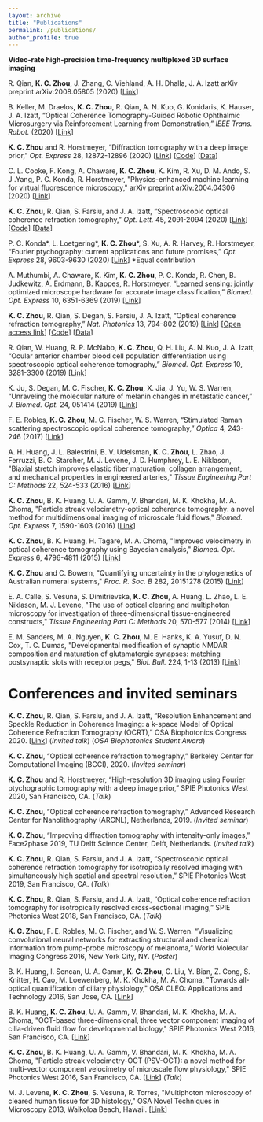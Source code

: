 ```yaml
---
layout: archive
title: "Publications"
permalink: /publications/
author_profile: true
---
```

**Video-rate high-precision time-frequency multiplexed 3D surface imaging**

R. Qian, **K. C. Zhou**, J. Zhang, C. Viehland, A. H. Dhalla, J. A. Izatt
arXiv preprint arXiv:2008.05805 (2020) [[Link](https://arxiv.org/abs/2008.05805)]

B. Keller, M. Draelos, **K. C. Zhou**, R. Qian, A. N. Kuo, G. Konidaris, K. Hauser, J. A. Izatt, “Optical Coherence Tomography-Guided Robotic Ophthalmic Microsurgery via Reinforcement Learning from Demonstration,” *IEEE Trans. Robot.* (2020) [[Link](https://ieeexplore.ieee.org/abstract/document/9069310)]

**K. C. Zhou** and R. Horstmeyer, “Diffraction tomography with a deep image prior,” *Opt. Express* 28, 12872-12896 (2020) [[Link](https://www.osapublishing.org/oe/abstract.cfm?uri=oe-28-9-12872)] [[Code](https://github.com/kevinczhou/deep-prior-diffraction-tomography)] [[Data](https://figshare.com/articles/Diffraction_tomography_with_a_deep_image_prior_-_raw_data/12081708)]

C. L. Cooke, F. Kong, A. Chaware, **K. C. Zhou**, K. Kim, R. Xu, D. M. Ando, S. J .Yang, P. C. Konda, R. Horstmeyer, "Physics-enhanced machine learning for virtual fluorescence microscopy," arXiv preprint arXiv:2004.04306 (2020) [[Link](https://arxiv.org/abs/2004.04306)]

**K. C. Zhou**, R. Qian, S. Farsiu, and J. A. Izatt, “Spectroscopic optical coherence refraction tomography,” *Opt. Lett.* 45, 2091-2094 (2020) [[Link](https://www.osapublishing.org/ol/abstract.cfm?uri=ol-45-7-2091)] [[Code](https://osapublishing.figshare.com/articles/Spectral_fitting_code_for_SOCT_and_SOCRT/11931228)] [[Data](https://osapublishing.figshare.com/articles/Raw_spectra_of_polystyrene_beads_from_SOCT_and_SOCRT/11931225)]

P. C. Konda\*, L. Loetgering\*, **K. C. Zhou**\*, S. Xu, A. R. Harvey, R. Horstmeyer, “Fourier ptychography: current applications and future promises,” *Opt. Express* 28, 9603-9630 (2020)  [[Link](https://www.osapublishing.org/oe/abstract.cfm?uri=oe-28-7-9603)] \*Equal contribution

A. Muthumbi, A. Chaware, K. Kim, **K. C. Zhou**, P. C. Konda, R. Chen, B. Judkewitz, A. Erdmann, B. Kappes, R. Horstmeyer, “Learned sensing: jointly optimized microscope hardware for accurate image classification,” *Biomed. Opt. Express* 10, 6351-6369 (2019) [[Link](https://www.osapublishing.org/boe/abstract.cfm?uri=boe-10-12-6351)]

**K. C. Zhou**, R. Qian, S. Degan, S. Farsiu, J. A. Izatt, “Optical coherence refraction tomography,” *Nat. Photonics* 13, 794–802 (2019) [[Link](https://www.nature.com/articles/s41566-019-0508-1)]  [[Open access link](https://rdcu.be/bO6eQ)] [[Code](https://github.com/kevinczhou/optical-coherence-refraction-tomography)] [[Data](https://figshare.com/articles/Biological_datasets_for_optical_coherence_refraction_tomography_OCRT_/8297138)]

R. Qian, W. Huang, R. P. McNabb, **K. C. Zhou**, Q. H. Liu, A. N. Kuo, J. A. Izatt, “Ocular anterior chamber blood cell population differentiation using spectroscopic optical coherence tomography,” *Biomed. Opt. Express* 10, 3281-3300 (2019) [[Link](https://www.osapublishing.org/boe/abstract.cfm?uri=boe-10-7-3281)]

K. Ju, S. Degan, M. C. Fischer, **K. C. Zhou**, X. Jia, J. Yu, W. S. Warren, “Unraveling the molecular nature of melanin changes in metastatic cancer,” *J. Biomed. Opt.* 24, 051414 (2019) [[Link](https://doi.org/10.1117/1.JBO.24.5.051414)]

F. E. Robles, **K. C. Zhou**, M. C. Fischer, W. S. Warren, “Stimulated Raman scattering spectroscopic optical coherence tomography,” *Optica* 4, 243-246 (2017) [[Link](https://www.osapublishing.org/optica/abstract.cfm?uri=optica-4-2-243)]

A. H. Huang, J. L. Balestrini, B. V. Udelsman, **K. C. Zhou**, L. Zhao, J. Ferruzzi, B. C. Starcher, M. J. Levene, J. D. Humphrey, L. E. Niklason, "Biaxial stretch improves elastic fiber maturation, collagen arrangement, and mechanical properties in engineered arteries," *Tissue Engineering Part C: Methods* 22, 524-533 (2016) [[Link](https://www.liebertpub.com/doi/abs/10.1089/ten.TEC.2015.0309)]

**K. C. Zhou**, B. K. Huang, U. A. Gamm, V. Bhandari, M. K. Khokha, M. A. Choma, "Particle streak velocimetry-optical coherence tomography: a novel method for multidimensional imaging of microscale fluid flows," *Biomed. Opt. Express* 7, 1590-1603 (2016)  [[Link](https://www.osapublishing.org/boe/abstract.cfm?uri=boe-7-4-1590)]

**K. C. Zhou**, B. K. Huang, H. Tagare, M. A. Choma, "Improved velocimetry in optical coherence tomography using Bayesian analysis," *Biomed. Opt. Express* 6, 4796-4811 (2015)  [[Link](https://www.osapublishing.org/boe/abstract.cfm?uri=boe-6-12-4796)]

**K. C. Zhou** and C. Bowern, "Quantifying uncertainty in the phylogenetics of Australian numeral systems," *Proc. R. Soc. B* 282, 20151278 (2015) [[Link](https://royalsocietypublishing.org/doi/full/10.1098/rspb.2015.1278)]

E. A. Calle, S. Vesuna, S. Dimitrievska, **K. C. Zhou**, A. Huang, L. Zhao, L. E. Niklason, M. J. Levene, "The use of optical clearing and multiphoton microscopy for investigation of three-dimensional tissue-engineered constructs," *Tissue Engineering Part C: Methods* 20, 570-577 (2014) [[Link](https://www.liebertpub.com/doi/abs/10.1089/ten.tec.2013.0538)]

E. M. Sanders, M. A. Nguyen, **K. C. Zhou**, M. E. Hanks, K. A. Yusuf, D. N. Cox, T. C. Dumas, "Developmental modification of synaptic NMDAR composition and maturation of glutamatergic synapses: matching postsynaptic slots with receptor pegs," *Biol. Bull.* 224, 1-13 (2013) [[Link](https://www.journals.uchicago.edu/doi/abs/10.1086/BBLv224n1p1)]

# Conferences and invited seminars
**K. C. Zhou**, R. Qian, S. Farsiu, and J. A. Izatt, “Resolution Enhancement and Speckle Reduction in Coherence Imaging: a k-space Model of Optical Coherence Refraction Tomography (OCRT),” OSA Biophotonics Congress 2020. [[Link](https://www.osapublishing.org/abstract.cfm?uri=OCT-2020-OTu1E.2)] (*Invited talk*) (*OSA Biophotonics Student Award*)

**K. C. Zhou**, “Optical coherence refraction tomography,” Berkeley Center for Computational Imaging (BCCI), 2020. (*Invited seminar*)

**K. C. Zhou** and R. Horstmeyer, “High-resolution 3D imaging using Fourier ptychographic tomography with a deep image prior,” SPIE Photonics West 2020, San Francisco, CA. (*Talk*)

**K. C. Zhou**, “Optical coherence refraction tomography,” Advanced Research Center for Nanolithography (ARCNL), Netherlands, 2019. (*Invited seminar*)

**K. C. Zhou**, “Improving diffraction tomography with intensity-only images,” Face2phase 2019, TU Delft Science Center, Delft, Netherlands. (*Invited talk*)

**K. C. Zhou**, R. Qian, S. Farsiu, and J. A. Izatt, “Spectroscopic optical coherence refraction tomography for isotropically resolved imaging with simultaneously high spatial and spectral resolution,” SPIE Photonics West 2019, San Francisco, CA. (*Talk*)

**K. C. Zhou**, R. Qian, S. Farsiu, and J. A. Izatt, “Optical coherence refraction tomography for isotropically resolved cross-sectional imaging,” SPIE Photonics West 2018, San Francisco, CA. (*Talk*)

**K. C. Zhou**, F. E. Robles, M. C. Fischer, and W. S. Warren. “Visualizing convolutional neural networks for extracting structural and chemical information from pump-probe microscopy of melanoma,” World Molecular Imaging Congress 2016, New York City, NY. (*Poster*)

B. K. Huang, I. Sencan, U. A. Gamm, **K. C. Zhou**, C. Liu, Y. Bian, Z. Cong, S. Knitter, H. Cao, M. Loewenberg, M. K. Khokha, M. A. Choma, "Towards all-optical quantification of ciliary physiology," OSA CLEO: Applications and Technology 2016, San Jose, CA. [[Link](https://www.osapublishing.org/abstract.cfm?uri=cleo_at-2016-ATh1N.1)]

B. K. Huang, **K. C. Zhou**, U. A. Gamm, V. Bhandari, M. K. Khokha, M. A. Choma, "OCT-based three-dimensional, three vector component imaging of cilia-driven fluid flow for developmental biology," SPIE Photonics West 2016, San Francisco, CA. [[Link](https://www.spiedigitallibrary.org/conference-proceedings-of-spie/9716/97160J/OCT-based-three-dimensional-three-vector-component-imaging-of-cilia/10.1117/12.2211601.short)]

**K. C. Zhou**, B. K. Huang, U. A. Gamm, V. Bhandari, M. K. Khokha, M. A. Choma, "Particle streak velocimetry-OCT (PSV-OCT): a novel method for multi-vector component velocimetry of microscale flow physiology," SPIE Photonics West 2016, San Francisco, CA. [[Link](https://www.spiedigitallibrary.org/conference-proceedings-of-spie/9697/96970F/Particle-streak-velocimetry-OCT-PSV-OCT--a-novel-method/10.1117/12.2214794.short?SSO=1)] (*Talk*)

M. J. Levene, **K. C. Zhou**, S. Vesuna, R. Torres, "Multiphoton microscopy of cleared human tissue for 3D histology," OSA Novel Techniques in Microscopy 2013, Waikoloa Beach, Hawaii. [[Link](https://www.osapublishing.org/abstract.cfm?uri=NTM-2013-NT3B.2)]








 








